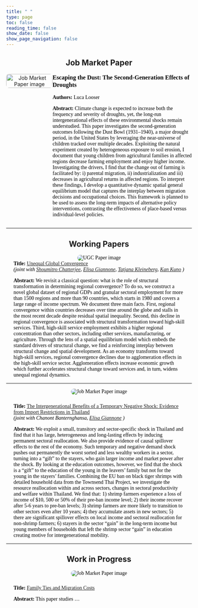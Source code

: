 ```yaml
---
title: " "
type: page
toc: false
reading_time: false
show_date: false
show_page_navigation: false
---
```


<!-- BEGIN: full-bleed wrapper for research page -->
<div class="research-fullwidth-wrapper">

<h2 style="text-align:center;">Job Market Paper</h2>

<div class="research-item" style="display: flex; flex-wrap: wrap; align-items: flex-start; gap: 0rem; margin-bottom: 0rem; max-width: 1200px; margin-left: 0rem; margin-right: 0rem;">

  <!-- Left: Image -->
  <div style="flex: 0 0 35%; max-width: 25%; text-align: center;">
    <img src="/uploads/DB_picture.png" 
         alt="Job Market Paper image"
         style="width: 100%; height: auto; border-radius: 8px;">
  </div>

  <!-- Right: Text -->
  <div style="flex: 1; color:#000; font-family: Georgia, serif; ">
    <h3 style="margin-top: 0;">Escaping the Dust: The Second-Generation Effects of Droughts</h3>
    <p><strong>Authors:</strong> Luca Looser</p>
    <p>
      <strong>Abstract:</strong> Climate change is expected to increase both the frequency and severity of droughts, yet, the long-run intergenerational effects of these environmental shocks remain understudied. This paper investigates the second-generation outcomes following the Dust Bowl (1931–1940), a major drought period, in the United States by leveraging the near-universe of children tracked over multiple decades. Exploiting the natural experiment created by heterogeneous exposure to soil erosion, I document that young children from agricultural families in affected regions decrease farming employment and enjoy higher income. Investigating the drivers, I find that the change out of farming is facilitated by: i) parental migration, ii) industrialization and iii) decreases in agricultural returns in affected regions. To interpret these findings, I develop a quantitative dynamic spatial general equilibrium model that captures the interplay between migration decisions and occupational choices. This framework is planned to be used to assess the long-term impacts of alternative policy interventions, contrasting the effectiveness of place-based versus individual-level policies.
    </p>
  </div>

</div>







---

<h2 style="text-align:center;">Working Papers</h2>

<div style="max-width:100%; margin:0 auto; padding:0 20px; color:#000; font-family: Georgia, serif;">

  <!-- Center the image -->
  <div style="text-align: center; margin-bottom: 0rem;">
    <img src="/uploads/UGC_picture.png" alt="UGC Paper image"
         style="max-width:60%; height:auto; border-radius:8px; display:inline-block;">
  </div>
  <div style="flex: 3;">
  <strong>Title:</strong> 
    <a href="/uploads/lucalooser_cv.pdf" target="_blank">
      Unequal Global Convergence
    </a>
    <br>
    <em>(joint with 
      <a href="https://pages.jh.edu/schatt20/" target="_blank">Shoumitro Chatterjee</a>, 
      <a href="https://sites.google.com/view/elisagiannone/" target="_blank">Elisa Giannone</a>, 
      <a href="https://sites.google.com/view/tkleineberg/home" target="_blank">Tatjana Kleineberg</a>, 
      <a href="https://kankuno.github.io/" target="_blank">Kan Kuno</a>
    )</em>
    <p><strong>Abstract:</strong> We revisit a classical question: what is the role of structural transformation in determining regional convergence? To do so, we construct a novel global dataset of regional GDPs and granular sectoral employment for more than 1500 regions and more than 90 countries, which starts in 1980 and covers a large range of income spectrum. We document three main facts. First, regional convergence within countries decreases over time around the globe and stalls in the most recent decade despite residual spatial inequality. Second, this decline in regional convergence is associated with structural transformation toward high-skill services. Third, high-skill service employment exhibits a higher regional concentration than other sectors, including other services, manufacturing, or agriculture. Through the lens of a spatial equilibrium model which embeds the standard drivers of structural change, we find a reinforcing interplay between structural change and spatial development. As an economy transforms toward high-skill services, regional convergence declines due to agglomeration effects in the high-skill service sector. Agglomeration effects increase economic growth which further accelerates structural change toward services and, in turn, widens unequal regional dynamics.</p>
  </div>

</div>

---

<div style="max-width:100%; margin:0 auto; padding:0 20px; color:#000; font-family: Georgia, serif;">

  <!-- Center the image -->
  <div style="text-align: center; margin-bottom: 1.5rem;">
    <img src="/uploads/Shrimp_picture.png" alt="Job Market Paper image"
         style="max-width:60%; height:auto; border-radius:8px; display:inline-block;">
  </div>

  <div style="flex: 3;">
    <strong>Title:</strong> 
    <a href="/uploads/lucalooser_cv.pdf" target="_blank">
      The Intergenerational Benefits of a Temporary Negative Shock: Evidence from Import Restrictions in Thailand
    </a>
    <br>
    <em>(joint with Chanont Banternghansa, 
      <a href="https://sites.google.com/view/tkleineberg/home" target="_blank">Elisa Giannone</a>
    )</em>
    <p><strong>Abstract:</strong> We exploit a small, transitory and sector-specific shock in Thailand and find that it has large, heterogeneous and long-lasting effects by inducing permanent sectoral reallocation. We also provide evidence of causal spillover effects to the rest of the economy. Such temporary and negative demand shock pushes out permanently the worst sorted and less wealthy workers in a sector, turning into a “gift” to the stayers, who gain larger income and market power after the shock. By looking at the education outcomes, however, we find that the shock is a “gift” to the education of the young in the leavers’ family but not for the young in the stayers’ families. Combining the EU ban on black tiger shrimps with detailed household data from the Townsend Thai Project, we investigate the resource reallocation within and across sectors, changes in sectoral productivity and welfare within Thailand. We find that: 1) shrimp farmers experience a loss of income of $10, 500 or 50% of their pre-ban income level; 2) their income recover after 5-6 years to pre-ban levels; 3) shrimp farmers are more likely to transition to other sectors even after 10 years; 4) they accumulate assets in new sectors; 5) there are significant spillover effects on local income and sectoral reallocation for non-shrimp farmers; 6) stayers in the sector “gain” in the long-term income but young members of households that left the shrimp sector “gain” in education creating motive for intergenerational mobility.</p>
  </div>

</div>



---

<h2 style="text-align:center;">Work in Progress</h2>

<div style="max-width:100%; margin:0 auto; padding:0 20px; color:#000; font-family: Georgia, serif;">

  <!-- Center the image -->
  <div style="text-align: center; margin-bottom: 1.5rem;">
    <img src="/uploads/mignet_picture.png" alt="Job Market Paper image"
         style="max-width:60%; height:auto; border-radius:8px; display:inline-block;">
  </div>

  <div style="flex: 3;">
      <strong>Title:</strong> 
    <a href="/uploads/lucalooser_cv.pdf" target="_blank">
      Family Ties and Migration Costs
    </a> 
    <p><strong>Abstract:</strong> This paper studies …</p>

  </div>

</div>

</div>

